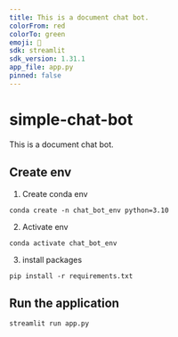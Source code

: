 ```yaml
---
title: This is a document chat bot.
colorFrom: red
colorTo: green
emoji: 👾
sdk: streamlit
sdk_version: 1.31.1
app_file: app.py
pinned: false
---
```


# simple-chat-bot
This is a document chat bot.

## Create env

1. Create conda env
```
conda create -n chat_bot_env python=3.10
```

2. Activate env

```
conda activate chat_bot_env
```

3. install packages
```
pip install -r requirements.txt
```

## Run the application

```
streamlit run app.py
```







